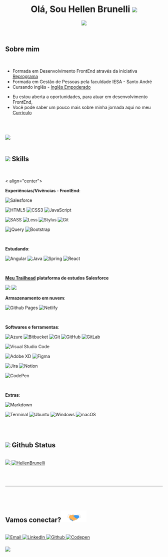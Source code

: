 
<h1 align="center">
  <b>Olá, Sou Hellen Brunelli</b>
  <img src="https://media.giphy.com/media/hvRJCLFzcasrR4ia7z/giphy.gif" width="35">
</h1>

<p align="center">
  <a href="https://github.com/DenverCoder1/readme-typing-svg">
    <img src="https://readme-typing-svg.herokuapp.com?font=Time+New+Roman&color=cyan&size=25&center=true&vCenter=true&width=600&height=100&lines=Seja+bem+vindas(os)! &hearts;++;Desenvolvedora+Front-End,;XP:+SFCC-Commerce+Cloud,;XP:+LWC-Componentes+Lightning,;Graduação+Gestão+de+pessoas,;Cursando+Inglês,;Duolingo:+ofensiva:+152-dias+e+5-pódios,;Apaixonada+por+desafios..<3,;Vamos+nos+conectar?+:)">
  </a>
</p>

<br>
	
## **Sobre mim**

<picture> <img align="right" src="" width = 250px></picture>

<br>

- Formada em Desenvolvimento FrontEnd através da iniciativa [Reprograma](https://reprograma.com.br/)
- Formada em Gestão de Pessoas pela faculdade IESA - Santo André
- Cursando inglês - [Inglês Empoderado](https://www.instagram.com/inglesempoderado/)
<!-- - [Portfólio](https://hellenbrunelli.github.io/) - (em desenvolvimento) -->
- Eu estou aberta a oportunidades, para atuar em desenvolvimento FrontEnd, 
- Você pode saber um pouco mais sobre minha jornada aqui no meu  [Currículo](https://github.com/HellenBrunelli/HellenBrunelli/blob/master/docs/hellen_brunelli.pdf)
  
<br><br>

<img src="https://user-images.githubusercontent.com/73097560/115834477-dbab4500-a447-11eb-908a-139a6edaec5c.gif">
<br><br>

## <img src="https://media2.giphy.com/media/QssGEmpkyEOhBCb7e1/giphy.gif?cid=ecf05e47a0n3gi1bfqntqmob8g9aid1oyj2wr3ds3mg700bl&rid=giphy.gif" width ="25"> <b> Skills</b>
<br>

< align="center">  
    
**Experiências/Vivências - FrontEnd**:


![Salesforce](https://img.shields.io/badge/Salesforce-00A1E0?style=for-the-badge&logo=Salesforce&logoColor=white)

![HTML5](https://img.shields.io/badge/HTML5%20-%23E34F26.svg?style=for-the-badge&logo=html5&logoColor=white)
![CSS3](https://img.shields.io/badge/css3-%231572B6.svg?style=for-the-badge&logo=css3&logoColor=white)
![JavaScript](https://img.shields.io/badge/JavaScript%20-%23F7DF1E.svg?style=for-the-badge&logo=javascript&logoColor=black)


![SASS](https://img.shields.io/badge/SASS-hotpink.svg?style=for-the-badge&logo=SASS&logoColor=white)
![Less](https://img.shields.io/badge/less-2B4C80?style=for-the-badge&logo=less&logoColor=white)
![Stylus](https://img.shields.io/badge/stylus-%23ff6347.svg?style=for-the-badge&logo=stylus&logoColor=white)
![Git](https://img.shields.io/badge/git-%23F05033.svg?style=for-the-badge&logo=git&logoColor=white)

![jQuery](https://img.shields.io/badge/jquery-%230769AD.svg?style=for-the-badge&logo=jquery&logoColor=white)
![Bootstrap](https://img.shields.io/badge/bootstrap-%23563D7C.svg?style=for-the-badge&logo=bootstrap&logoColor=white)



  
  <br>

**Estudando**:

![Angular](https://img.shields.io/badge/angular-%23DD0031.svg?style=for-the-badge&logo=angular&logoColor=white)
![Java](https://img.shields.io/badge/java-%23ED8B00.svg?style=for-the-badge&logo=openjdk&logoColor=white)
![Spring](https://img.shields.io/badge/spring-%236DB33F.svg?style=for-the-badge&logo=spring&logoColor=white)
![React](https://img.shields.io/badge/react-%2320232a.svg?style=for-the-badge&logo=react&logoColor=%2361DAFB)


  <br>

**[Meu Trailhead](https://trailblazer.me/id/hellenbrunelli) plataforma de estudos Salesforce**

<img src = "https://res.cloudinary.com/trailhead/image/upload/public-trailhead/assets/images/ranks/scout.png" width = 80px>
<img src = "https://res.cloudinary.com/trailhead/image/upload/public-trailhead/assets/images/ranks/hiker.png" width = 80px>
<!-- <img src = "https://res.cloudinary.com/trailhead/image/upload/public-trailhead/assets/images/ranks/explorer.png" width = 80px>
<img src = "https://res.cloudinary.com/trailhead/image/upload/public-trailhead/assets/images/ranks/adventurer.png" width = 80px>
<img src = "https://res.cloudinary.com/trailhead/image/upload/public-trailhead/assets/images/ranks/mountaineer.png" width = 80px>
<img src = "https://res.cloudinary.com/trailhead/image/upload/public-trailhead/assets/images/ranks/expeditioner.png" width = 80px>
<img src = "https://res.cloudinary.com/trailhead/image/upload/public-trailhead/assets/images/ranks/ranger.png" width = 80px> -->

  


<br>

**Armazenamento em nuvem**:

![Github Pages](https://img.shields.io/badge/GitHub%20Pages-%23327FC7.svg?style=for-the-badge&logo=github&logoColor=white)
![Netlify](https://img.shields.io/badge/netlify-%23000000.svg?style=for-the-badge&logo=netlify&logoColor=#00C7B7)

<br>

**Softwares e ferramentas**:

![Azure](https://img.shields.io/badge/azure-%230072C6.svg?style=for-the-badge&logo=microsoftazure&logoColor=white)
![Bitbucket](https://img.shields.io/badge/bitbucket-%230047B3.svg?style=for-the-badge&logo=bitbucket&logoColor=white)
![Git](https://img.shields.io/badge/git-%23F05033.svg?style=for-the-badge&logo=git&logoColor=white)
![GitHub](https://img.shields.io/badge/github-%23121011.svg?style=for-the-badge&logo=github&logoColor=white)
![GitLab](https://img.shields.io/badge/gitlab-%23181717.svg?style=for-the-badge&logo=gitlab&logoColor=white)

![Visual Studio Code](https://img.shields.io/badge/Visual%20Studio%20Code-0078d7.svg?style=for-the-badge&logo=visual-studio-code&logoColor=white)

![Adobe XD](https://img.shields.io/badge/Adobe%20XD-470137?style=for-the-badge&logo=Adobe%20XD&logoColor=#FF61F6)
![Figma](https://img.shields.io/badge/figma-%23F24E1E.svg?style=for-the-badge&logo=figma&logoColor=white)

![Jira](https://img.shields.io/badge/jira-%230A0FFF.svg?style=for-the-badge&logo=jira&logoColor=white)
![Notion](https://img.shields.io/badge/Notion-%23000000.svg?style=for-the-badge&logo=notion&logoColor=white)

![CodePen](https://img.shields.io/badge/Codepen-000000?style=for-the-badge&logo=codepen&logoColor=white)
  
<br>

**Extras**:

![Markdown](https://img.shields.io/badge/markdown-%23000000.svg?style=for-the-badge&logo=markdown&logoColor=white)   

![Terminal](https://img.shields.io/badge/Terminal-%23054020?style=for-the-badge&logo=gnu-bash&logoColor=white)
![Ubuntu](https://img.shields.io/badge/Ubuntu-E95420?style=for-the-badge&logo=ubuntu&logoColor=white)
![Windows](https://img.shields.io/badge/Windows-0078D6?style=for-the-badge&logo=windows&logoColor=white)
![macOS](https://img.shields.io/badge/mac%20os-000000?style=for-the-badge&logo=macos&logoColor=F0F0F0)



<br>

<br>


## <img src="https://media.giphy.com/media/iY8CRBdQXODJSCERIr/giphy.gif" width="35"><b> Github Status </b>
<br>

<div align="left">

  <a href="https://github.com/HellenBrunelli/">
    <img src="https://github-readme-stats.vercel.app/api?username=HellenBrunelli&include_all_commits=true&count_private=true&show_icons=true&line_height=20&title_color=7A7ADB&icon_color=2234AE&text_color=D3D3D3&bg_color=0,000000,130F40" width="450"/>
    <img src="https://github-readme-stats.vercel.app/api/top-langs?username=HellenBrunelli&show_icons=true&locale=en&layout=compact&line_height=20&title_color=7A7ADB&icon_color=2234AE&text_color=D3D3D3&bg_color=0,000000,130F40" width="375"  alt="HellenBrunelli"/>
  </a>

</div>

<br>
<br>
<br>

-----

<br>
<br>

## <b> Vamos conectar?</b><img src="https://github.com/0xAbdulKhalid/0xAbdulKhalid/raw/main/assets/mdImages/handshake.gif" width ="80">
<br>
<div align='left'>

  <a href="mailto:hellenbrunelli01@gmail.com" target="_blank">
    <img src="https://img.shields.io/badge/Gmail-D14836?style=for-the-badge&logo=gmail&logoColor=white" alt=Email style="margin-bottom: 5px;" />
  </a>
  <a href="https://www.linkedin.com/in/hellenbrunelli/" target="_blank">
    <img src="https://img.shields.io/badge/linkedin-%230077B5.svg?style=for-the-badge&logo=linkedin&logoColor=white" alt=LinkedIn style="margin-bottom: 5px;"/>
  </a>
  <a href="https://github.com/HellenBrunelli" target="_blank">
    <img src="https://img.shields.io/badge/github-%23121011.svg?style=for-the-badge&logo=github&logoColor=white" alt=Github style="margin-bottom: 5px;"/>
  </a>
  <a href="https://codepen.io/brunellihellen" target="_blank">
    <img src="https://img.shields.io/badge/CodePen-white?style=for-the-badge&logo=codepen&logoColor=black" alt=Codepen style="margin-bottom: 5px;"/>
  </a>

</div>

<br>

<img src="https://user-images.githubusercontent.com/73097560/115834477-dbab4500-a447-11eb-908a-139a6edaec5c.gif">
